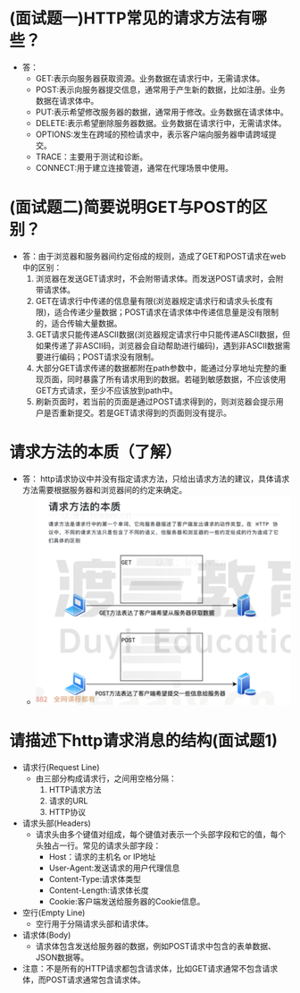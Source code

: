 # **(面试题一)HTTP常见的请求方法有哪些？**
* 答：
    * GET:表示向服务器获取资源。业务数据在请求行中，无需请求体。
    * POST:表示向服务器提交信息，通常用于产生新的数据，比如注册。业务数据在请求体中。
    * PUT:表示希望修改服务器的数据，通常用于修改。业务数据在请求体中。
    * DELETE:表示希望删除服务器数据。业务数据在请求行中，无需请求体。
    * OPTIONS:发生在跨域的预检请求中，表示客户端向服务器申请跨域提交。
    * TRACE：主要用于测试和诊断。
    * CONNECT:用于建立连接管道，通常在代理场景中使用。
# **(面试题二)简要说明GET与POST的区别？**
* 答：由于浏览器和服务器间约定俗成的规则，造成了GET和POST请求在web中的区别：
    1. 浏览器在发送GET请求时，不会附带请求体。而发送POST请求时，会附带请求体。
    2. GET在请求行中传递的信息量有限(浏览器规定请求行和请求头长度有限)，适合传递少量数据；POST请求在请求体中传递信息量是没有限制的，适合传输大量数据。
    3. GET请求只能传递ASCII数据(浏览器规定请求行中只能传递ASCII数据，但如果传递了非ASCII码，浏览器会自动帮助进行编码)，遇到非ASCII数据需要进行编码；POST请求没有限制。
    4. 大部分GET请求传递的数据都附在path参数中，能通过分享地址完整的重现页面，同时暴露了所有请求用到的数据。若碰到敏感数据，不应该使用GET方式请求，至少不应该放到path中。
    5. 刷新页面时，若当前的页面是通过POST请求得到的，则浏览器会提示用户是否重新提交。若是GET请求得到的页面则没有提示。

# 请求方法的本质（了解）
* 答： http请求协议中并没有指定请求方法，只给出请求方法的建议，具体请求方法需要根据服务器和浏览器间的约定来确定。
    * ![alt text](image-3.png)

# 请描述下http请求消息的结构(面试题1)
* 请求行(Request Line)
    * 由三部分构成请求行，之间用空格分隔：
        1. HTTP请求方法
        2. 请求的URL
        3. HTTP协议
* 请求头部(Headers)
    * 请求头由多个键值对组成，每个键值对表示一个头部字段和它的值，每个头独占一行。常见的请求头部字段：
        * Host：请求的主机名 or IP地址
        * User-Agent:发送请求的用户代理信息
        * Content-Type:请求体类型
        * Content-Length:请求体长度
        * Cookie:客户端发送给服务器的Cookie信息。
* 空行(Empty Line)
    * 空行用于分隔请求头部和请求体。
* 请求体(Body)
    * 请求体包含发送给服务器的数据，例如POST请求中包含的表单数据、JSON数据等。
* 注意：不是所有的HTTP请求都包含请求体，比如GET请求通常不包含请求体，而POST请求通常包含请求体。